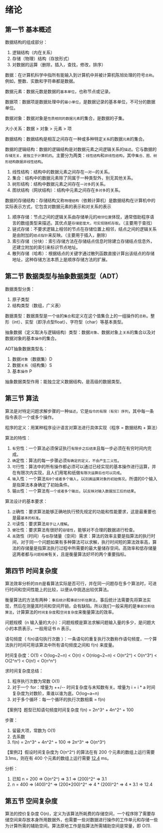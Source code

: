 # 绪论

## 第一节 基本概述

数据结构的组成部分：

1. 逻辑结构（内在关系）
2. 存储（物理）结构（存放形式）
3. 对数据的运算（删除，插入，查找，修改，排序）

数据：在计算机科学中指所有能输入到计算机中并被计算机陈旭处理的符号`总称`。例如，整数、实数和字符串都是数据。

数据元素：数据元数是数据的`基本单位`，也称节点或记录。

数据项：数据项是数据处理中的`最小单位`，是数据记录的基本单位，不可分的数据单位。

数据对象：数据对象是`性质相同的数据元素`的集合，是数据的子集。

大小关系：数据 > 对象 > 元素 > 项

数据结构：数据结构是相互之间存在一种或多种特定`关系`的数据`元素`的集合。

数据的逻辑结构：数据的逻辑结构是对数据元素之间逻辑关系的`描述`。它与数据的`存储无关，是独立于计算机的`。主要分为两类：`线性结构`和`非线性结构`，其中`集合、图、树形结构数据非线性结构`。

1. 线性结构：结构中的数据元素之间存在`一对一`的关系。
2. 集合：结构中的数据元素除了同属于一种类型外，别无其他关系。
3. 树形结构：结构中数据元素之间存在`一对多`的关系。
4. 图状结构（网状结构）：结构中元素之间存在`多对多`的关系。

数据的存储结构：存储结构又称`物理结构`（依赖计算机）是数据结构在计算机中的实际表示方式，它包含对数据元素的表示和对关系的表示

1. 顺序存储：节点之间的逻辑关系由存储单元的`相邻位置`体现，通常借助程序语言的数组类型来描述。其优点是`存储密度大，可实现随机存取`。（主要用于查找）
2. 链式存储：不要求逻辑上相邻的节点在存储位置上相邻，结点之间的逻辑关系是由附加的`结点指针`来反映。（主要用于插入，删除）
3. 索引存储（分块）：索引存储方法在存储结点信息时除建立存储结点信息外，还建立附加的索引来标识节点地址。
4. 散列存储（哈希）：根据结点的关键字通过散列函数直接计算出该结点的存储地址，这种存储方法本质上是顺序存储方法的扩展。

## 第二节 数据类型与抽象数据类型（ADT）

数据类型分类：

1. 原子类型
2. 结构类型（数组，广义表）

数据类型：数据类型是一个`值`的`集合`和定义在这个值集合上的一组操作的`总称`。整形（int）、实型（即浮点型float）、字符型（char）等基本类型。

抽象数据（定义取决与逻辑结构）类型：数据`对象`、数据对象上`关系`的集合以及对数据对象的基本`操作`的集合。

ADT抽象数据类型名：

1. 数据`对象`（数据集）D
2. 数据`关系`（结构集）S
3. 基本`操作` P

抽象数据类型作用：能独立定义数据结构，是高级的数据类型。

## 第三节 算法

算法是对特定问题求解步骤的一种`描述`，它是`指令的有限（有穷）序列`，其中每一条指令表示一个或多个操作。

程序的定义：用某种程序设计语言对算法进行具体实现（程序 = 数据结构 + 算法）

算法的特性：

1. `有`穷性：一个算法必须保证执行`有限步之后结束`且每一步必须在有穷时间内完成。
2. `确`定性：算法的每一步骤必须`有确定的定义，不会产生二义性`。
3. `可`行性：算法中的所有操作都必须可以通过已经实现的基本操作进行运算，并在有限次内实现，且人们用笔和纸做`有限次运算后也可以完成`。
4. `输`入性：一个算法`有0个或者多个输入`，以`刻画运算对象的初始情况`，所谓的0个输入是指算法本身确定了初始条件。
5. 输`出`性：一个算法有`一个或者多个输出`，以`反映对输入数据加工后的结果`。

算法设计的基本要求：

1. `正`确性：要求算法能够正确地执行预先规定的功能和性能要求，这是最重要也是最`基本的标准`。
2. `可`读性：要求算法`易于让人理解`。
3. `健`壮性：要求算法有很好的`容错性`，能够对不合理的数据进行检查。
4. `高`效性（时间）与`低`存储量（空间）需求：算法的效率主要是指算法的执行时间，对于同一个问题如果有多种算法可以求解，执行时间短的算法效率高，算法的存储量是指算法执行过程中所需要的最大量储存空间。高效率和低存储量这两者都与`问题规模`有关，且是衡量算法好坏的两个重要指标。

## 第四节 时间复杂度

算法效率分析的`目的`是看算法实际是否可行，并在同一问题存在多个算法时，可进行时间和空间性能上的比较，以便从中挑选出较优算法。

衡量算法的方法有两种：`事后统计`和`事前分析估算法`，事后统计法需要先将算法实现，然后在测量其时间和空间开销，会有缺陷。所以我们一般采用的是`事前分析估算法`，计算算法的`时间复杂度`和`空间复杂度`来衡量算法的效率。

问题规模（n 输入量的大小）：问题规模是算法求解问题输入量的多少，是问题大小的本质表示，一般用证书 n 表示。

语句频度（ f(n)语句执行次数 ）：一条语句的重复执行次数称作语句频度，一个算法执行时间可用该算法中所有语句频度之间和 f(n) 来度量。

时间复杂度：O(1) < O(log~2~n) < O(n) < O(nlog~2~n) < O(n^2^) < O(n^3^) < O(2^n^) < O(n!) < O(n^n^)

求时间复杂度总结：

1. 程序执行次数为常数 O(1)
2. 对于一个 for：增量为 ++/-- 时间复杂度与未知数有关。增量为 i = i * a 时间复杂度为对数阶，乘谁以谁为底。O(log~a~n)
3. 对于多个循环：每一个循环的执行次数相乘 = f(n)

【案例1】题型已知语句频度时间复杂度 f(n) = 2n^3^ + 4n^2^ + 100 

步骤：

1. 留最大项，常数为 O(1)
2. 去系数
3.  f(n) = 2n^3^ + 4n^2^ + 100  => 2n^3^ => O(n^3^)

【案例2】假设时间复杂度为 O(n^2^) 的算法在有 200 个元素的数组上运行需要 3.1ms，则在有 400 个元素的数组上运行需要 <u>12.4</u> ms。

分析：

1. 已知 n = 200 => O(n^2^) => 3.1 => (200)^2^ => 3.1
2. n = 400 => (400)^2^ => (200*200)^2^ => 4 * (200)^2^ => 4 * 3.1 => 12.4

## 第五节 空间复杂度

算法的控价复杂度 O(n)，定义为该算法所耗费的存储空间，一个程序除了需要存储空间来存放本身所用数据外，也需要一些对数据进行操作的工作单元和存储一些为计算所需的辅助空间。算法原地工作是指算法所需辅助空间是常量，即 O(1).
